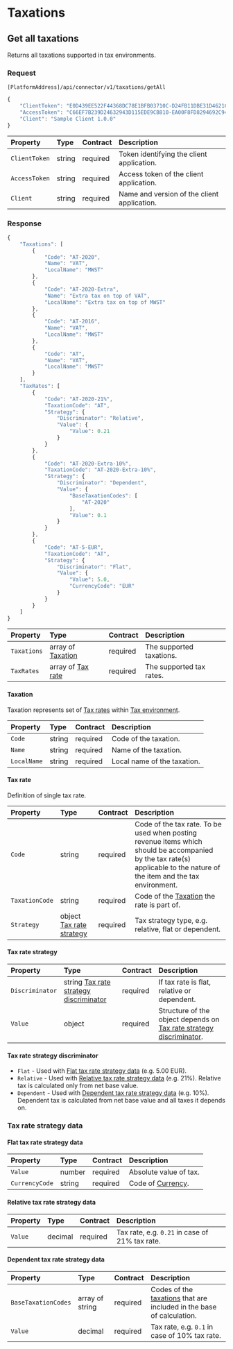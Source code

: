 # Taxations

## Get all taxations

Returns all taxations supported in tax environments.

### Request

`[PlatformAddress]/api/connector/v1/taxations/getAll`

```javascript
{
    "ClientToken": "E0D439EE522F44368DC78E1BFB03710C-D24FB11DBE31D4621C4817E028D9E1D",
    "AccessToken": "C66EF7B239D24632943D115EDE9CB810-EA00F8FD8294692C940F6B5A8F9453D",
    "Client": "Sample Client 1.0.0"
}
```

| Property | Type | Contract | Description |
| :-- | :-- | :-- | :-- |
| `ClientToken` | string | required | Token identifying the client application. |
| `AccessToken` | string | required | Access token of the client application. |
| `Client` | string | required | Name and version of the client application. |

### Response

```javascript
{
    "Taxations": [
        {
            "Code": "AT-2020",
            "Name": "VAT",
            "LocalName": "MWST"
        },
        {
            "Code": "AT-2020-Extra",
            "Name": "Extra tax on top of VAT",
            "LocalName": "Extra tax on top of MWST"
        },
        {
            "Code": "AT-2016",
            "Name": "VAT",
            "LocalName": "MWST"
        },
        {
            "Code": "AT",
            "Name": "VAT",
            "LocalName": "MWST"
        }
    ],
    "TaxRates": [
        {
            "Code": "AT-2020-21%",
            "TaxationCode": "AT",
            "Strategy": {
                "Discriminator": "Relative",
                "Value": {
                    "Value": 0.21
                }
            }
        },       
        {
            "Code": "AT-2020-Extra-10%",
            "TaxationCode": "AT-2020-Extra-10%",
            "Strategy": {
                "Discriminator": "Dependent",
                "Value": {
                    "BaseTaxationCodes": [
                        "AT-2020"
                    ],
                    "Value": 0.1
                }
            }
        },
        {
            "Code": "AT-5-EUR",
            "TaxationCode": "AT",
            "Strategy": {
                "Discriminator": "Flat",
                "Value": {
                    "Value": 5.0,
                    "CurrencyCode": "EUR"
                }
            }
        }
    ]
}
```

| Property | Type | Contract | Description |
| :-- | :-- | :-- | :-- |
| `Taxations` | array of [Taxation](#taxation) | required | The supported taxations. |
| `TaxRates` | array of [Tax rate](#tax-rate) | required | The supported tax rates. |

#### Taxation

Taxation represents set of [Tax rates](#tax-rate) within [Tax environment](taxenvironments.md#tax-environment).

| Property | Type | Contract | Description |
| :-- | :-- | :-- | :-- |
| `Code` | string | required | Code of the taxation. |
| `Name` | string | required | Name of the taxation. |
| `LocalName` | string | required | Local name of the taxation. |

#### Tax rate

Definition of single tax rate.

| Property | Type | Contract | Description |
| :-- | :-- | :-- | :-- |
| `Code` | string | required | Code of the tax rate. To be used when posting revenue items which should be accompanied by the tax rate\(s\) applicable to the nature of the item and the tax environment. |
| `TaxationCode` | string | required | Code of the [Taxation](#taxation) the rate is part of. |
| `Strategy` | object [Tax rate strategy](#tax-rate-strategy) | required | Tax strategy type, e.g. relative, flat or dependent. |

#### Tax rate strategy

| Property | Type | Contract | Description |
| :-- | :-- | :-- | :-- |
| `Discriminator` | string [Tax rate strategy discriminator](#tax-rate-strategy-discriminator) | required | If tax rate is flat, relative or dependent. |
| `Value` | object | required | Structure of the object depends on [Tax rate strategy discriminator](#tax-rate-strategy-discriminator). |

#### Tax rate strategy discriminator

* `Flat` - Used with [Flat tax rate strategy data](#flat-tax-rate-strategy-data) \(e.g. 5.00 EUR\). 
* `Relative` - Used with [Relative tax rate strategy data](#relative-tax-rate-strategy-data) \(e.g. 21%\). Relative tax is calculated only from net base value.
* `Dependent` - Used with [Dependent tax rate strategy data](#dependent-tax-rate-strategy-data) \(e.g. 10%\). Dependent tax is calculated from net base value and all taxes it depends on.

### Tax rate strategy data

#### Flat tax rate strategy data

| Property | Type | Contract | Description |
| :-- | :-- | :-- | :-- |
| `Value` | number | required | Absolute value of tax. |
| `CurrencyCode` | string | required | Code of [Currency](currencies.md#currency). |

#### Relative tax rate strategy data

| Property | Type | Contract | Description |
| :-- | :-- | :-- | :-- |
| `Value` | decimal | required | Tax rate, e.g. `0.21` in case of 21% tax rate. |

#### Dependent tax rate strategy data

| Property | Type | Contract | Description |
| :-- | :-- | :-- | :-- |
| `BaseTaxationCodes` | array of string | required | Codes of the [taxations](#taxation) that are included in the base of calculation. |
| `Value` | decimal | required | Tax rate, e.g. `0.1` in case of 10% tax rate. |
